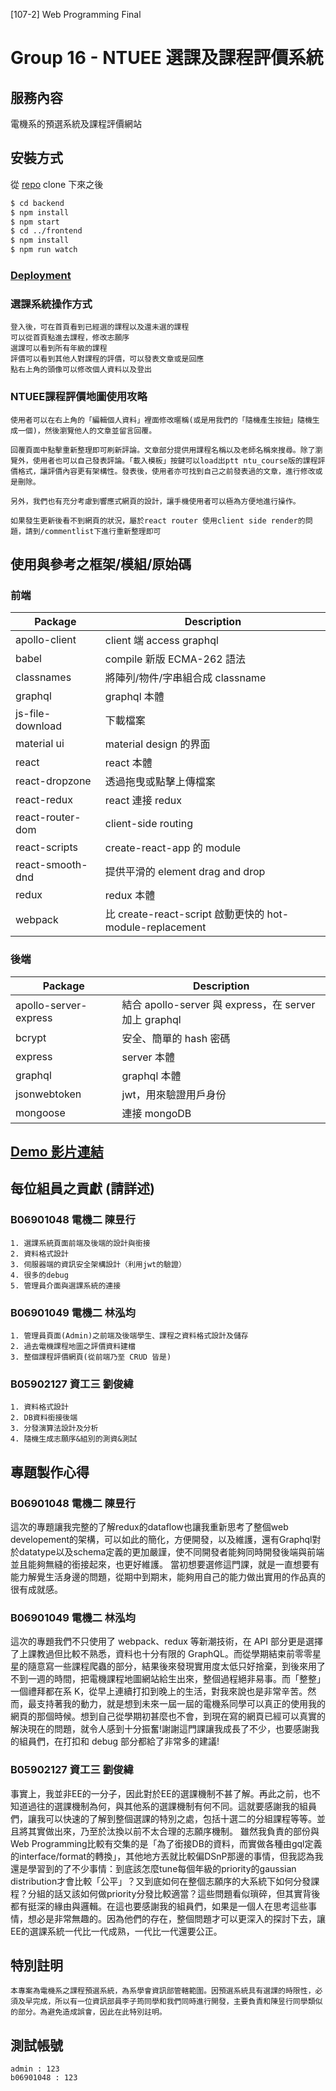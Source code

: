 [107-2] Web Programming Final

# Group 16 - NTUEE 選課及課程評價系統

## 服務內容

電機系的預選系統及課程評價網站

## 安裝方式

從 [repo](https://github.com/jchen8tw/NTUEECourseNew) clone 下來之後

```sh
$ cd backend
$ npm install
$ npm start
$ cd ../frontend
$ npm install
$ npm run watch
```

### [Deployment](https://course.ntuee.org)

### 選課系統操作方式

    登入後，可在首頁看到已經選的課程以及還未選的課程
    可以從首頁點進去課程，修改志願序
    選課可以看到所有年級的課程
    評價可以看到其他人對課程的評價，可以發表文章或是回應
    點右上角的頭像可以修改個人資料以及登出

### NTUEE課程評價地圖使用攻略

    使用者可以在右上角的「編輯個人資料」裡面修改暱稱(或是用我們的「隨機產生按鈕」隨機生成一個)，然後瀏覽他人的文章並留言回覆。
    
    回覆頁面中點擊重新整理即可刷新評論。文章部分提供用課程名稱以及老師名稱來搜尋。除了瀏覽外，使用者也可以自己發表評論。「載入模板」按鍵可以load出ptt ntu_course版的課程評價格式，讓評價內容更有架構性。發表後，使用者亦可找到自己之前發表過的文章，進行修改或是刪除。
    
    另外，我們也有充分考慮到響應式網頁的設計，讓手機使用者可以極為方便地進行操作。

    如果發生更新後看不到網頁的狀況，屬於react router 使用client side render的問題，請到/commentlist下進行重新整理即可

## 使用與參考之框架/模組/原始碼

### 前端

| Package          | Description                                              |
| ---------------- | -------------------------------------------------------- |
| apollo-client    | client 端 access graphql                                 |
| babel            | compile 新版 ECMA-262 語法                               |
| classnames       | 將陣列/物件/字串組合成 classname                         |
| graphql          | graphql 本體                                             |
| js-file-download | 下載檔案                                                 |
| material ui      | material design 的界面                                   |
| react            | react 本體                                               |
| react-dropzone   | 透過拖曳或點擊上傳檔案                                   |
| react-redux      | react 連接 redux                                         |
| react-router-dom | client-side routing                                      |
| react-scripts    | create-react-app 的 module                               |
| react-smooth-dnd | 提供平滑的 element drag and drop                         |
| redux            | redux 本體                                               |
| webpack          | 比 create-react-script 啟動更快的 hot-module-replacement |

### 後端

| Package               | Description                                           |
| --------------------- | ----------------------------------------------------- |
| apollo-server-express | 結合 apollo-server 與 express，在 server 加上 graphql |
| bcrypt                | 安全、簡單的 hash 密碼                                |
| express               | server 本體                                           |
| graphql               | graphql 本體                                          |
| jsonwebtoken          | jwt，用來驗證用戶身份                                 |
| mongoose              | 連接 mongoDB                                          |

## [Demo 影片連結](https://youtu.be/iA-NK3QdVyY)

## 每位組員之貢獻 (請詳述)

### B06901048 電機二 陳昱行

    1. 選課系統頁面前端及後端的設計與銜接
    2. 資料格式設計
    3. 伺服器端的資訊安全架構設計（利用jwt的驗證）
    4. 很多的debug
    5. 管理員介面與選課系統的連接

### B06901049 電機二 林泓均

    1. 管理員頁面(Admin)之前端及後端學生、課程之資料格式設計及儲存
    2. 過去電機課程地圖之評價資料建檔
    3. 整個課程評價網頁(從前端乃至 CRUD 皆是)

### B05902127 資工三 劉俊緯

    1. 資料格式設計
    2. DB資料銜接後端
    3. 分發演算法設計及分析
    4. 隨機生成志願序&組別的測資&測試



## 專題製作心得

### B06901048 電機二 陳昱行
這次的專題讓我完整的了解redux的dataflow也讓我重新思考了整個web developement的架構，可以如此的簡化，方便開發，以及維護，還有Graphql對於datatype以及schema定義的更加嚴謹，使不同開發者能夠同時開發後端與前端並且能夠無縫的銜接起來，也更好維護。
當初想要選修這門課，就是一直想要有能力解覺生活身邊的問題，從期中到期末，能夠用自己的能力做出實用的作品真的很有成就感。
### B06901049 電機二 林泓均

這次的專題我們不只使用了 webpack、redux 等新潮技術，在 API 部分更是選擇了上課教過但比較不熟悉，資料也十分有限的 GraphQL。而從學期結束前零零星星的隨意寫一些課程爬蟲的部分，結果後來發現實用度太低只好捨棄，到後來用了不到一週的時間，把電機課程地圖網站給生出來，整個過程絕非易事。而「整整」一個禮拜都在系 K，從早上連續打扣到晚上的生活，對我來說也是非常辛苦。然而，最支持著我的動力，就是想到未來一屆一屆的電機系同學可以真正的使用我的網頁的那個時候。想到自己從學期初甚麼也不會，到現在寫的網頁已經可以真實的解決現在的問題，就令人感到十分振奮!謝謝這門課讓我成長了不少，也要感謝我的組員們，在打扣和 debug 部分都給了非常多的建議!

### B05902127 資工三 劉俊緯

事實上，我並非EE的一分子，因此對於EE的選課機制不甚了解。再此之前，也不知道過往的選課機制為何，與其他系的選課機制有何不同。這就要感謝我的組員們，讓我可以快速的了解到整個選課的特別之處，包括十選二的分組課程等等。並且將其實做出來，乃至於汰換以前不太合理的志願序機制。
雖然我負責的部份與Web Programming比較有交集的是「為了銜接DB的資料，而實做各種由gql定義的interface/format的轉換」，其他地方丟就比較偏DSnP那邊的事情，但我認為我還是學習到的了不少事情：到底該怎麼tune每個年級的priority的gaussian distribution才會比較「公平」？又到底如何在整個志願序的大系統下如何分發課程？分組的話又該如何做priority分發比較適當？這些問題看似瑣碎，但其實背後都有挺深的緣由與邏輯。在這也要感謝我的組員們，如果是一個人在思考這些事情，想必是非常無趣的。因為他們的存在，整個問題才可以更深入的探討下去，讓EE的選課系統一代比一代成熟，一代比一代還要公正。

## 特別註明
    本專案為電機系之課程預選系統，為系學會資訊部管轄範圍。因預選系統具有選課的時限性，必須及早完成，所以有一位資訊部員李子筠同學和我們同時進行開發，主要負責和陳昱行同學類似的部分。為避免造成誤會，因此在此特別註明。

## 測試帳號
    admin : 123
    b06901048 : 123
